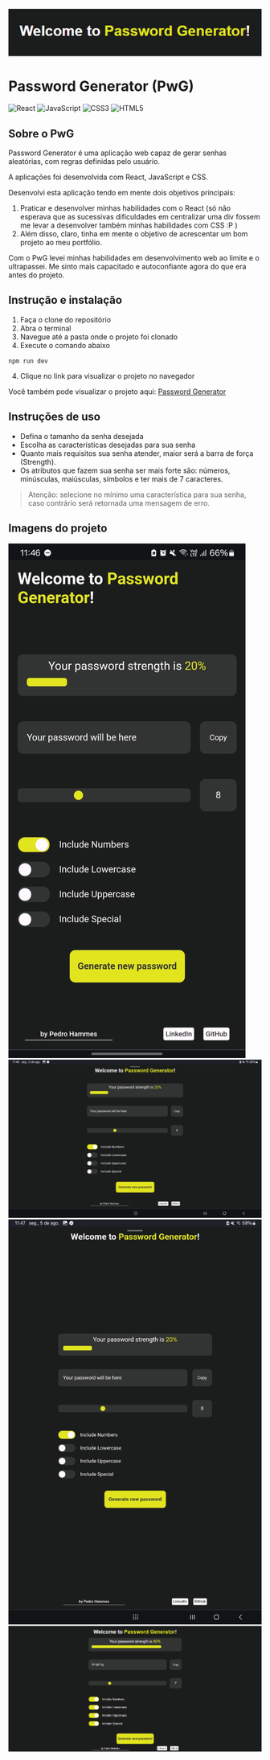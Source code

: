 ![alt text](./src/image.png)
# Password Generator (PwG)
![React](https://img.shields.io/badge/react-%2320232a.svg?style=for-the-badge&logo=react&logoColor=%2361DAFB)
![JavaScript](https://img.shields.io/badge/javascript-%23323330.svg?style=for-the-badge&logo=javascript&logoColor=%23F7DF1E)
![CSS3](https://img.shields.io/badge/css3-%231572B6.svg?style=for-the-badge&logo=css3&logoColor=white)
	![HTML5](https://img.shields.io/badge/html5-%23E34F26.svg?style=for-the-badge&logo=html5&logoColor=white)

## Sobre o PwG
Password Generator é uma aplicação web capaz de gerar senhas aleatórias, com regras definidas pelo usuário.

A aplicações foi desenvolvida com React, JavaScript e CSS.

Desenvolvi esta aplicação tendo em mente dois objetivos principais: 

1.  Praticar e desenvolver minhas habilidades com o React (só não esperava que as sucessivas dificuldades em centralizar uma div fossem me levar a desenvolver também minhas habilidades com CSS :P )
2. Além disso, claro, tinha em mente o objetivo de acrescentar um bom projeto ao meu portfólio.

Com o PwG levei minhas habilidades em desenvolvimento web ao limite e o ultrapassei.
Me sinto mais capacitado e autoconfiante agora do que era antes do projeto.

## Instrução e instalação

1. Faça o clone do repositório
2. Abra o terminal
3. Navegue até a pasta onde o projeto foi clonado
3. Execute o comando abaixo
````
npm run dev
````
4. Clique no link para visualizar o projeto no navegador

Você também pode visualizar o projeto aqui: [Password Generator](https://pedrohammes.github.io/Password-Generator/)

## Instruções de uso
* Defina o tamanho da senha desejada
* Escolha as características desejadas para sua senha
* Quanto mais requisitos sua senha atender, maior será a barra de força (Strength).
* Os atributos que fazem sua senha ser mais forte são: números, minúsculas, maiúsculas, símbolos e ter mais de 7 caracteres.

> Atenção: selecione no mínimo uma característica para sua senha, caso contrário será retornada uma mensagem de erro.

## Imagens do projeto
![smartphone](./src/smartphone-view.png)
![tablet-landscape](./src/tablet-landscape.png)
![tablet-portrait](./src/tablet-portrait.png)
![computer](./src/computer.png)